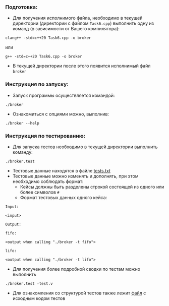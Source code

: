 ### Подготовка:

* Для получения исполнимого файла, необходимо
  в текущей директории (директории с файлом `Task6.cpp`)
  выполнить одну из команд
  (в зависимости от Вашего компилятора):

```shell
clang++ -std=c++20 Task6.cpp -o broker
```

или

```shell
g++ -std=c++20 Task6.cpp -o broker
```

* В текущей директории после этого появится исполнимый файл `broker`

### Инструкция по запуску:

* Запуск программы осуществляется командой:
 
```shell
./broker
```

* Ознакомиться с опциями можно, выполнив:

```shell
./broker --help
```

### Инструкция по тестированию:

* Для запуска тестов необходимо в текущей директории выполнить команду:

```shell
./broker.test
```

* Тестовые данные находятся в файле [tests.txt](tests.txt)
* Тестовые данные можно изменять и дополнять, при этом необходимо соблюдать формат:
  * Кейсы должны быть разделены строкой состоящей из одного или более символов `#` 
  * Формат тестовых данных одного кейса:

```text
Input:

<input>

Output:

fifo:

<output when calling "./broker -t fifo">

lifo:

<output when calling "./broker -t lifo">
```

* Для получения более подробной сводки по тестам можно выполнить

```shell
./broker.test -test.v
```

* Для ознакомления со структурой тестов также лежит 
  [файл](main_test.go) с исходным кодом тестов